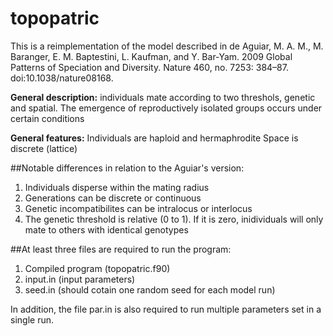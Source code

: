 # topopatric

This is a reimplementation of the model described in
de Aguiar, M. A. M., M. Baranger, E. M. Baptestini, L. Kaufman, and Y. Bar-Yam. 2009
Global Patterns of Speciation and Diversity. Nature 460, no. 7253: 384–87. doi:10.1038/nature08168.

**General description:** individuals mate according to two threshols, genetic and spatial. The emergence
of reproductively isolated groups occurs under certain conditions

**General features:**
Individuals are haploid and hermaphrodite
Space is discrete (lattice)

##Notable differences in relation to the Aguiar's version:

1. Individuals disperse within the mating radius
2. Generations can be discrete or continuous
3. Genetic incompatibilites can be intralocus or interlocus
4. The genetic threshold is relative (0 to 1). If it is zero, inidividuals
will only mate to others with identical genotypes

##At least three files are required to run the program:

1. Compiled program (topopatric.f90)
2. input.in (input parameters)
3. seed.in (should cotain one random seed for each model run)

In addition, the file par.in is also required to run multiple parameters set in a single run.
